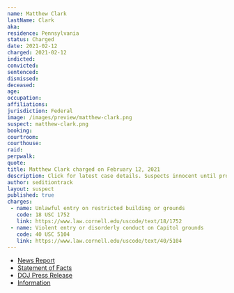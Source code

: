 ```yaml
---
name: Matthew Clark
lastName: Clark
aka:
residence: Pennsylvania
status: Charged
date: 2021-02-12
charged: 2021-02-12
indicted:
convicted: 
sentenced: 
dismissed: 
deceased:
age:
occupation:
affiliations:
jurisdiction: Federal
image: /images/preview/matthew-clark.png
suspect: matthew-clark.png
booking:
courtroom:
courthouse:
raid:
perpwalk:
quote:
title: Matthew Clark charged on February 12, 2021
description: Click for latest case details. Suspects innocent until proven guilty.
author: seditiontrack
layout: suspect
published: true
charges:
 - name: Unlawful entry on restricted building or grounds
   code: 18 USC 1752
   link: https://www.law.cornell.edu/uscode/text/18/1752
 - name: Violent entry or disorderly conduct on Capitol grounds
   code: 40 USC 5104
   link: https://www.law.cornell.edu/uscode/text/40/5104
---
```

- [News Report](https://www.abc27.com/news/top-stories/three-mifflin-county-residents-charged-in-u-s-capitol-riot/)
- [Statement of Facts](https://www.justice.gov/usao-dc/case-multi-defendant/file/1371321/download)
- [DOJ Press Release](https://www.justice.gov/usao-dc/case-multi-defendant/file/1377831/download)
- [Information](https://www.justice.gov/usao-dc/case-multi-defendant/file/1377831/download)
